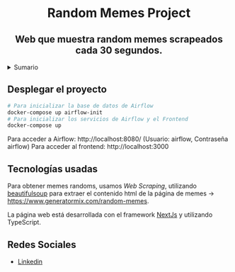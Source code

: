 <div align="center">
    <h1>Random Memes Project</h1>
    <h2>Web que muestra random memes scrapeados cada 30 segundos.</h2>
</div>

<details>
  <summary>Sumario</summary>
  <ol>
    <li>
      <a href="#desplegar-el-proyecto">Desplegar el proyecto</a>
    </li>
    <li>
      <a href="#tecnologías-usadas">Tecnologías usadas</a>
    </li>
    <li>
        <a href="#redes-sociales">Redes sociales</a>
    </li>
  </ol>
</details>

## Desplegar el proyecto

```bash
# Para inicializar la base de datos de Airflow
docker-compose up airflow-init
# Para inicializar los servicios de Airflow y el Frontend
docker-compose up
```

Para acceder a Airflow: http://localhost:8080/ (Usuario: airflow, Contraseña airflow)
Para acceder al frontend: http://localhost:3000 

## Tecnologías usadas

Para obtener memes randoms, usamos *Web Scraping*, utilizando [beautifulsoup](https://pypi.org/project/beautifulsoup4/) para extraer el contenido html de la página de memes -> https://www.generatormix.com/random-memes.

La página web está desarrollada con el framework [NextJs](https://nextjs.org/docs/deployment) y utilizando TypeScript.

## Redes Sociales

- [Linkedin](https://www.linkedin.com/in/enrique-ferrer-agius-05844a217/)

